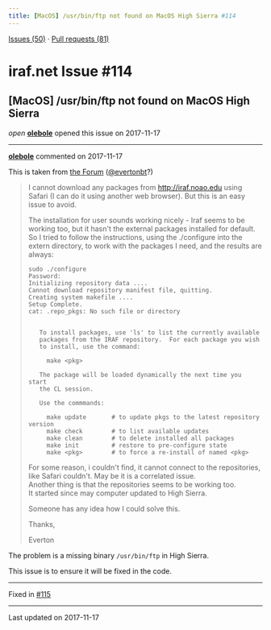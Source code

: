 ```yaml
---
title: [MacOS] /usr/bin/ftp not found on MacOS High Sierra #114
---
```


[Issues (50)](https://iraf-community.github.io/iraf-v216/issues) · [Pull requests (81)](https://iraf-community.github.io/iraf-v216/issues/pulls)

# iraf.net Issue #114
## [MacOS] /usr/bin/ftp not found on MacOS High Sierra
*open* **[olebole](https://github.com/olebole)** opened this issue on 2017-11-17

- - - -

**[olebole](https://github.com/olebole)** commented on 2017-11-17

This is taken from [the Forum](http://iraf.net/forum/viewtopic.php?showtopic=1469719) ([@evertonbt](https://github.com/evertonbt)?)  
  
> I cannot download any packages from http://iraf.noao.edu using Safari (I can do it using another web browser). But this is an easy issue to avoid.  
>  
> The installation for user sounds working nicely - Iraf seems to be working too, but it hasn't the external packages installed for default. So I tried to follow the instructions, using the ./configure into the extern directory, to work with the packages I need, and the results are always:  
>```   
> sudo ./configure  
> Password:  
> Initializing repository data ....  
> Cannot download repository manifest file, quitting.  
> Creating system makefile ....  
> Setup Complete.  
> cat: .repo_pkgs: No such file or directory  
>  
>  
>    To install packages, use 'ls' to list the currently available  
>    packages from the IRAF repository.  For each package you wish  
>    to install, use the command:  
>  
>      make <pkg>  
>  
>    The package will be loaded dynamically the next time you start  
>    the CL session.  
>  
>    Use the commmands:  
>  
>      make update       # to update pkgs to the latest repository version  
>      make check        # to list available updates  
>      make clean        # to delete installed all packages  
>      make init         # restore to pre-configure state  
>      make <pkg>        # to force a re-install of named <pkg>  
>```  
> For some reason, i couldn't find, it cannot connect to the repositories, like Safari couldn't. May be it is a correlated issue.  
> Another thing is that the repositories seems to be working too.  
> It started since may computer updated to High Sierra.  
>   
> Someone has any idea how I could solve this.  
>  
> Thanks,  
>  
> Everton   
  
The problem is a missing binary `/usr/bin/ftp` in High Sierra.  
  
This issue is to ensure it will be fixed in the code.

- - - -

Fixed in [#115](https://iraf-community.github.io/iraf-v216/issues/115)

- - - -

Last updated on 2017-11-17
